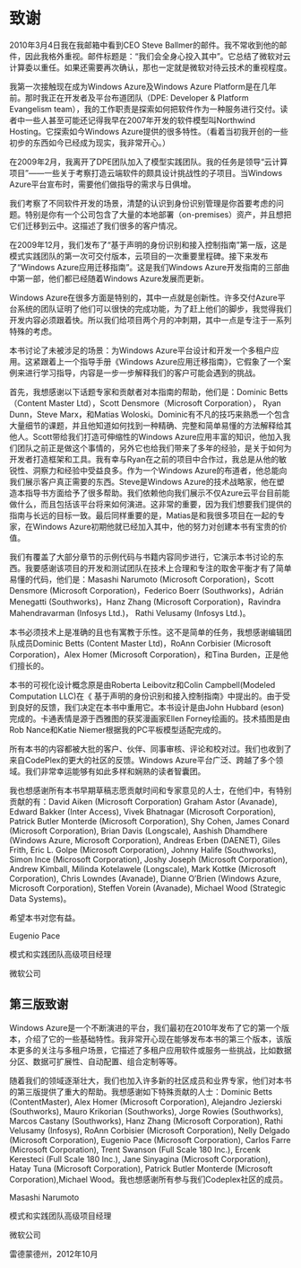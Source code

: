 # 致谢

2010年3月4日我在我邮箱中看到CEO Steve Ballmer的邮件。我不常收到他的邮件，因此我格外重视。邮件标题是：“我们会全身心投入其中”。它总结了微软对云计算委以重任。如果还需要再次确认，那也一定就是微软对待云技术的重视程度。

我第一次接触现在成为Windows Azure及Windows Azure Platform是在几年前。那时我正在开发者及平台布道团队（DPE: Developer & Platform Evangelism team），我的工作职责是探索如何把软件作为一种服务进行交付。读者中一些人甚至可能还记得我早在2007年开发的软件模型叫Northwind Hosting。它探索如今Windows Azure提供的很多特性。（看着当初我开创的一些初步的东西如今已经成为现实，我非常开心。）

在2009年2月，我离开了DPE团队加入了模型实践团队。我的任务是领导“云计算项目”——一些关于考察打造云端软件的颇具设计挑战性的子项目。当Windows Azure平台宣布时，需要他们做指导的需求与日俱增。

我们考察了不同软件开发的场景，清楚的认识到身份识别管理是你首要考虑的问题。特别是你有一个公司包含了大量的本地部署（on-premises）资产，并且想把它们迁移到云中。这描述了我们很多的客户情况。

在2009年12月，我们发布了“基于声明的身份识别和接入控制指南”第一版，这是模式实践团队的第一次可交付版本，云项目的一次重要里程碑。接下来发布了“Windows Azure应用迁移指南”。这是我们Windows Azure开发指南的三部曲中第一部，他们都已经随着Windows Azure发展而更新。

Windows Azure在很多方面是特别的，其中一点就是创新性。许多交付Azure平台系统的团队证明了他们可以很快的完成功能，为了赶上他们的脚步，我觉得我们开发内容必须跟着快。所以我们给项目两个月的冲刺期，其中一点是专注于一系列特殊的考虑。


本书讨论了未被涉足的场景：为Windows Azure平台设计和开发一个多租户应用。这紧跟着上一个指导手册《Windows Azure应用迁移指南》，它假象了一个案例来进行学习指导，内容是一步一步解释我们的客户可能会遇到的挑战。

首先，我想感谢以下话题专家和贡献者对本指南的帮助，他们是：Dominic Betts（Content Master Ltd），Scott Densmore（Microsoft Corporation）， Ryan Dunn，Steve Marx，和Matias Woloski。Dominic有不凡的技巧来熟悉一个包含大量细节的课题，并且他知道如何找到一种精确、完整和简单易懂的方法解释给其他人。Scott带给我们打造可伸缩性的Windows Azure应用丰富的知识，他加入我们团队之前正是做这个事情的，另外它也给我们带来了多年的经验，是关于如何为开发者打造框架和工具。我有幸与Ryan在之前的项目中合作过，我总是从他的敏锐性、洞察力和经验中受益良多。作为一个Windows Azure的布道者，他总能向我们展示客户真正需要的东西。Steve是Windows Azure的技术战略家，他在塑造本指导书方面给予了很多帮助。我们依赖他向我们展示不仅Azure云平台目前能做什么，而且包括该平台将来如何演进。这非常的重要，因为我们想要我们提供的指南与长远的目标一致。最后同样重要的是，Matias是和我很多项目在一起的专家，在Windows Azure初期他就已经加入其中，他的努力对创建本书有宝贵的价值。

我们有覆盖了大部分章节的示例代码与书籍内容同步进行，它演示本书讨论的东西。我要感谢该项目的开发和测试团队在技术上合理和专注的取舍平衡才有了简单易懂的代码，他们是：Masashi Narumoto (Microsoft Corporation)，Scott Densmore (Microsoft Corporation)，Federico Boerr (Southworks)，Adrián Menegatti (Southworks)，Hanz Zhang (Microsoft Corporation)，Ravindra Mahendravarman (Infosys Ltd.)， Rathi Velusamy (Infosys Ltd.)。

本书必须技术上是准确的且也有寓教于乐性。这不是简单的任务，我想感谢编辑团队成员Dominic Betts (Content Master Ltd)，RoAnn Corbisier (Microsoft Corporation)，Alex Homer (Microsoft Corporation)，和Tina Burden，正是他们擅长的。 

本书的可视化设计概念原是由Roberta Leibovitz和Colin Campbell(Modeled Computation LLC)在《 基于声明的身份识别和接入控制指南》中提出的。由于受到良好的反馈，我们决定在本书中重用它。本书设计是由John Hubbard (eson)完成的。卡通表情是源于西雅图的获奖漫画家Ellen Forney绘画的。技术插图是由Rob Nance和Katie Niemer根据我的PC平板模型适配完成的。

所有本书的内容都被大批的客户、伙伴、同事审核、评论和校对过。我们也收到了来自CodePlex的更大的社区的反馈。Windows Azure平台广泛、跨越了多个领域。我们非常幸运能够有如此多样和娴熟的读者智囊团。

我也想感谢所有本书早期草稿志愿贡献时间和专家意见的人士，在他们中，有特别贡献的有：David Aiken (Microsoft Corporation) Graham Astor (Avanade), Edward Bakker (Inter Access), Vivek Bhatnagar (Microsoft Corporation), Patrick Butler Monterde (Microsoft Corporation), Shy Cohen, James Conard (Microsoft Corporation), Brian Davis (Longscale), Aashish Dhamdhere (Windows Azure, Microsoft Corporation), Andreas Erben (DAENET), Giles Frith, Eric L. Golpe (Microsoft Corporation), Johnny Halife (Southworks), Simon Ince (Microsoft Corporation), Joshy Joseph (Microsoft Corporation), Andrew Kimball, Milinda Kotelawele (Longscale), Mark Kottke (Microsoft Corporation), Chris Lowndes (Avanade), Dianne O’Brien (Windows Azure, Microsoft Corporation), Steffen Vorein (Avanade), Michael Wood (Strategic Data Systems)。

希望本书对您有益。

Eugenio Pace

模式和实践团队高级项目经理

微软公司


## 第三版致谢

Windows Azure是一个不断演进的平台，我们最初在2010年发布了它的第一个版本，介绍了它的一些基础特性。我非常开心现在能够发布本书的第三个版本，该版本更多的关注与多租户场景，它描述了多租户应用软件或服务一些挑战，比如数据分区、数据可扩展性、自动配置、组合定制等等。

随着我们的领域逐渐壮大，我们也加入许多新的社区成员和业界专家，他们对本书的第三版提供了重大的帮助。我想感谢如下特殊贡献的人士：Dominic Betts (ContentMaster), Alex Homer (Microsoft Corporation), Alejandro Jezierski (Southworks), Mauro Krikorian (Southworks), Jorge Rowies (Southworks), Marcos Castany (Southworks), Hanz Zhang (Microsoft Corporation), Rathi Velusamy (Infosys), RoAnn Corbisier (Microsoft Corporation), Nelly Delgado (Microsoft Corporation), Eugenio Pace (Microsoft Corporation), Carlos Farre (Microsoft Corporation), Trent Swanson (Full Scale 180 Inc.), Ercenk Keresteci (Full Scale 180 Inc.), Jane Sinyagina (Microsoft Corporation), Hatay Tuna (Microsoft Corporation), Patrick Butler Monterde (Microsoft Corporation),Michael Wood。我也想感谢所有参与我们Codeplex社区的成员。

Masashi Narumoto

模式和实践团队高级项目经理

微软公司

雷德蒙德州，2012年10月

